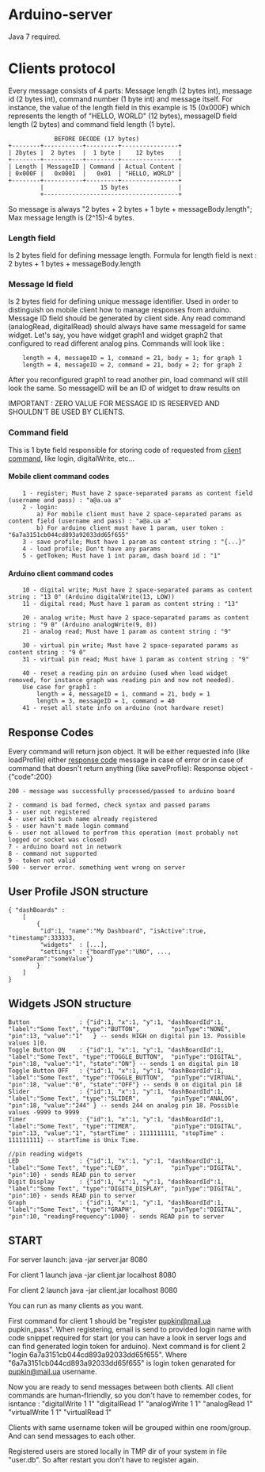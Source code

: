 # Arduino-server
Java 7 required.

# Clients protocol

Every message consists of 4 parts: 
Message length (2 bytes int), message id (2 bytes int), command number (1 byte int) and message itself. For instance, the value of the length field in this example is 15 (0x000F) which represents the length of "HELLO, WORLD" (12 bytes), messageID field length (2 bytes) and command field length (1 byte).

	             BEFORE DECODE (17 bytes)               
	+--------+-----------+---------+----------------+
	| 2bytes |  2 bytes  |  1 byte |    12 bytes    |
	+--------+-----------+---------+----------------+       
	| Length | MessageID | Command | Actual Content |
	| 0x000F |   0x0001  |   0x01  | "HELLO, WORLD" |         
	+--------+-----------+---------+----------------+
	         |                15 bytes              |
	         +--------------------------------------+

So message is always "2 bytes + 2 bytes + 1 byte + messageBody.length"; Max message length is (2^15)-4 bytes.

### Length field
Is 2 bytes field for defining message length.
Formula for length field is next : 2 bytes + 1 bytes + messageBody.length

### Message Id field
Is 2 bytes field for defining unique message identifier. Used in order to distinguish on mobile client how to manage responses from arduino. Message ID field should be generated by client side. 
Any read command (analogRead, digitalRead) should always have same messageId for same widget. Let's say, you have widget graph1 and widget graph2 that configured to read different analog pins. Commands will look like :

        length = 4, messageID = 1, command = 21, body = 1; for graph 1
        length = 4, messageID = 2, command = 21, body = 2; for graph 2
        
After you reconfigured graph1 to read another pin, load command will still look the same. So messageID will be an ID of widget to draw results on

IMPORTANT : ZERO VALUE FOR MESSAGE ID IS RESERVED AND SHOULDN'T BE USED BY CLIENTS.

### Command field
This is 1 byte field responsible for storing code of requested from [client command](https://github.com/doom369/arduino-server/blob/master/common/src/main/java/com/ddumanskiy/arduino/common/Command.java), like login, digitalWrite, etc...

#### Mobile client command codes

        1 - register; Must have 2 space-separated params as content field (username and pass) : "a@a.ua a"
        2 - login:
            a) For mobile client must have 2 space-separated params as content field (username and pass) : "a@a.ua a"
            b) For arduino client must have 1 param, user token : "6a7a3151cb044cd893a92033dd65f655"
        3 - save profile; Must have 1 param as content string : "{...}"
        4 - load profile; Don't have any params
        5 - getToken; Must have 1 int param, dash board id : "1"
        
#### Arduino client command codes

        10 - digital write; Must have 2 space-separated params as content string : "13 0" (Arduino digitalWrite(13, LOW))
        11 - digital read; Must have 1 param as content string : "13"

        20 - analog write; Must have 2 space-separated params as content string : "9 0" (Arduino analogWrite(9, 0))
        21 - analog read; Must have 1 param as content string : "9"

        30 - virtual pin write; Must have 2 space-separated params as content string : "9 0"
        31 - virtual pin read; Must have 1 param as content string : "9"

        40 - reset a reading pin on arduino (used when load widget removed, for instance graph was reading pin and now not needed).
        Use case for graph1 :
        	length = 4, messageID = 1, command = 21, body = 1
        	length = 3, messageID = 1, command = 40
        41 - reset all state info on arduino (not hardware reset)

## Response Codes
Every command will return json object. It will be either requested info (like loadProfile) either [response code](https://github.com/doom369/arduino-server/blob/master/server/src/main/java/com/ddumanskiy/arduino/response/ResponseCode.java) message in case of error or in case of command that doesn't return anything (like saveProfile):
Response object -
	{"code":200}

    200 - message was successfully processed/passed to arduino board
    
    2 - command is bad formed, check syntax and passed params
    3 - user not registered
    4 - user with such name already registered
    5 - user havn't made login command
    6 - user not allowed to perfrom this operation (most probably not logged or socket was closed)
    7 - arduino board not in network
    8 - command not supported
    9 - token not valid
    500 - server error. something went wrong on server

## User Profile JSON structure
	{ "dashBoards" : 
		[ 
			{
			 "id":1, "name":"My Dashboard", "isActive":true, "timestamp":333333,
			 "widgets"  : [...], 
			 "settings" : {"boardType":"UNO", ..., "someParam":"someValue"}
			}
		]
	}

## Widgets JSON structure

	Button				: {"id":1, "x":1, "y":1, "dashBoardId":1, "label":"Some Text", "type":"BUTTON",         "pinType":"NONE", "pin":13, "value":"1"   } -- sends HIGH on digital pin 13. Possible values 1|0.
	Toggle Button ON	: {"id":1, "x":1, "y":1, "dashBoardId":1, "label":"Some Text", "type":"TOGGLE_BUTTON",  "pinType":"DIGITAL", "pin":18, "value":"1", "state":"ON"} -- sends 1 on digital pin 18
	Toggle Button OFF	: {"id":1, "x":1, "y":1, "dashBoardId":1, "label":"Some Text", "type":"TOGGLE_BUTTON",  "pinType":"VIRTUAL", "pin":18, "value":"0", "state":"OFF"} -- sends 0 on digital pin 18
	Slider				: {"id":1, "x":1, "y":1, "dashBoardId":1, "label":"Some Text", "type":"SLIDER",         "pinType":"ANALOG",  "pin":18, "value":"244" } -- sends 244 on analog pin 18. Possible values -9999 to 9999
	Timer				: {"id":1, "x":1, "y":1, "dashBoardId":1, "label":"Some Text", "type":"TIMER",          "pinType":"DIGITAL", "pin":13, "value":"1", "startTime" : 1111111111, "stopTime" : 111111111} -- startTime is Unix Time.

	//pin reading widgets
	LED					: {"id":1, "x":1, "y":1, "dashBoardId":1, "label":"Some Text", "type":"LED",            "pinType":"DIGITAL", "pin":10} - sends READ pin to server
	Digit Display		: {"id":1, "x":1, "y":1, "dashBoardId":1, "label":"Some Text", "type":"DIGIT4_DISPLAY", "pinType":"DIGITAL", "pin":10} - sends READ pin to server
	Graph				: {"id":1, "x":1, "y":1, "dashBoardId":1, "label":"Some Text", "type":"GRAPH",          "pinType":"DIGITAL", "pin":10, "readingFrequency":1000} - sends READ pin to server

## START

For server launch:
java -jar server.jar 8080

For client 1 launch
java -jar client.jar localhost 8080

For client 2 launch
java -jar client.jar localhost 8080

You can run as many clients as you want.

First command for client 1 should be "register pupkin@mail.ua pupkin_pass". When registering, email is send to provided login name with code snippet required for start (or you can have a look in server logs and can find generated login token for arduino).
Next command is for client 2 "login 6a7a3151cb044cd893a92033dd65f655". Where "6a7a3151cb044cd893a92033dd65f655" is login token genarated for pupkin@mail.ua username.

Now you are ready to send messages between both clients. All client commands are human-flriendly, so you don't have to remember codes, for isntance :
"digitalWrite 1 1"
"digitalRead 1"
"analogWrite 1 1"
"analogRead 1"
"virtualWrite 1 1"
"virtualRead 1"

Clients with same username token will be grouped within one room/group. And can send messages to each other.

Registered users are stored locally in TMP dir of your system in file "user.db". So after restart you don't have to register again.
